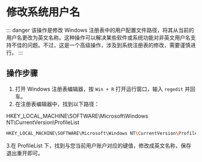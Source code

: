 # 修改系统用户名

::: danger
该操作是修改 Windows 注册表中的用户配置文件路径，将其从当前的用户名更改为英文名称。这种操作可以解决某些软件或系统功能对非英文用户名支持不佳的问题。不过，这是一个高级操作，涉及到系统注册表的修改，需要谨慎进行。
:::

## 操作步骤

1. 打开 Windows 注册表编辑器，按 `Win + R` 打开运行窗口，输入 `regedit` 并回车。
2. 在注册表编辑器中，找到以下路径：

HKEY_LOCAL_MACHINE\SOFTWARE\Microsoft\Windows NT\CurrentVersion\ProfileList

```bash
HKEY_LOCAL_MACHINE\SOFTWARE\Microsoft\Windows NT\CurrentVersion\ProfileList
```

3.在 ProfileList 下，找到与您当前用户账户对应的键值，修改成英文名称，保存退出重开即可。
